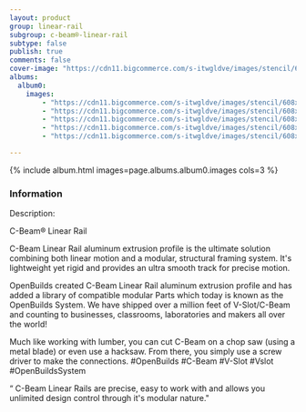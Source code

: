 ```yaml
---
layout: product
group: linear-rail
subgroup: c-beam®-linear-rail
subtype: false
publish: true
comments: false
cover-image: "https://cdn11.bigcommerce.com/s-itwgldve/images/stencil/608x608/products/222/8773/C-Beam-Silver__28307.1675310605.png?c=2"
albums:
  album0:
    images:
        - "https://cdn11.bigcommerce.com/s-itwgldve/images/stencil/608x608/products/222/8773/C-Beam-Silver__28307.1675310605.png?c=2"
        - "https://cdn11.bigcommerce.com/s-itwgldve/images/stencil/608x608/products/222/8772/C-Beam-Black__36644.1675310605.png?c=2"
        - "https://cdn11.bigcommerce.com/s-itwgldve/images/stencil/608x608/products/222/2519/cbeam_i_w_2__45126.1675310605.png?c=2"
        - "https://cdn11.bigcommerce.com/s-itwgldve/images/stencil/608x608/products/222/2518/cbeam_i2_w_1__87373.1675310605.png?c=2"
        - "https://cdn11.bigcommerce.com/s-itwgldve/images/stencil/608x608/products/222/2517/cbeam_s2_w_1__93296.1675310605.jpg?c=2"

---
```


{% include album.html images=page.albums.album0.images cols=3 %}

### Information

Description:
 

  C-Beam® Linear Rail

  C-Beam Linear Rail aluminum extrusion profile is the ultimate solution combining both linear motion and a modular, structural framing system. It\'s lightweight yet rigid and provides an ultra smooth track for precise motion.

OpenBuilds created C-Beam Linear Rail aluminum extrusion profile and has added a library of compatible modular Parts which today is known as the OpenBuilds System.  We have shipped over a million feet of V-Slot/C-Beam and counting to businesses, classrooms, laboratories and makers all over the world!

Much like working with lumber, you can cut C-Beam on a chop saw (using a metal blade) or even use a hacksaw. From there, you simply use a screw driver to make the connections. #OpenBuilds #C-Beam #V-Slot #Vslot #OpenBuildsSystem

  “ C-Beam Linear Rails are precise, easy to work with and allows you unlimited design control through it\'s modular nature."

